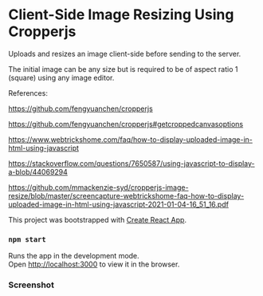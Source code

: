 # Client-Side Image Resizing Using Cropperjs

Uploads and resizes an image client-side before sending to the server.

The initial image can be any size but is required to be of aspect ratio 1 (square) using any image editor.

References:

https://github.com/fengyuanchen/cropperjs

https://github.com/fengyuanchen/cropperjs#getcroppedcanvasoptions

https://www.webtrickshome.com/faq/how-to-display-uploaded-image-in-html-using-javascript

https://stackoverflow.com/questions/7650587/using-javascript-to-display-a-blob/44069294

https://github.com/mmackenzie-syd/cropperjs-image-resize/blob/master/screencapture-webtrickshome-faq-how-to-display-uploaded-image-in-html-using-javascript-2021-01-04-16_51_16.pdf

This project was bootstrapped with [Create React App](https://github.com/facebook/create-react-app).

### `npm start`

Runs the app in the development mode.\
Open [http://localhost:3000](http://localhost:3000) to view it in the browser.

### Screenshot



